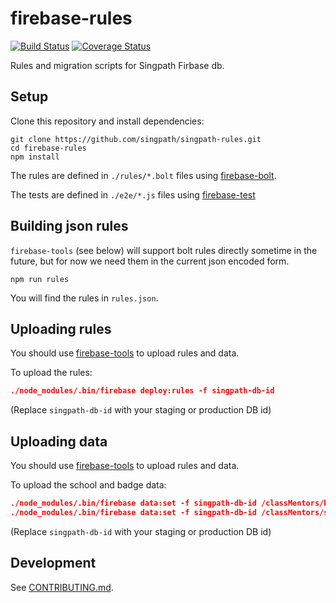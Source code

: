 # firebase-rules

[![Build Status](https://travis-ci.org/singpath/singpath-rules.svg)](https://travis-ci.org/singpath/singpath-rules)
[![Coverage Status](https://coveralls.io/repos/singpath/singpath-rules/badge.svg?branch=master&service=github)](https://coveralls.io/github/singpath/singpath-rules?branch=master)

Rules and migration scripts for Singpath Firbase db.

## Setup

Clone this repository and install dependencies:
```shell
git clone https://github.com/singpath/singpath-rules.git
cd firebase-rules
npm install
```

The rules are defined in `./rules/*.bolt` files using
[firebase-bolt](https://github.com/firebase/bolt/blob/v0.5.0/docs/language.md).

The tests are defined in `./e2e/*.js` files using
[firebase-test](https://github.com/singpath/firebase-test)


## Building json rules

`firebase-tools` (see below) will support bolt rules directly sometime in the
future, but for now we need them in the current json encoded form.

```shell
npm run rules
```

You will find the rules in `rules.json`.


## Uploading rules

You should use [firebase-tools](https://github.com/firebase/firebase-tools) to
upload rules and data.

To upload the rules:
```json
./node_modules/.bin/firebase deploy:rules -f singpath-db-id
```
(Replace `singpath-db-id` with your staging or production DB id)


## Uploading data

You should use [firebase-tools](https://github.com/firebase/firebase-tools) to
upload rules and data.

To upload the school and badge data:
```json
./node_modules/.bin/firebase data:set -f singpath-db-id /classMentors/badges data/classMentors/badges.json
./node_modules/.bin/firebase data:set -f singpath-db-id /classMentors/schools data/classMentors/schools.json
```
(Replace `singpath-db-id` with your staging or production DB id)


## Development

See [CONTRIBUTING.md](./CONTRIBUTING.md).

